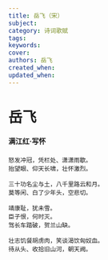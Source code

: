 ```yaml
---
title: 岳飞（宋）
subject: 
category: 诗词歌赋
tags: 
keywords: 
cover: 
authors: 岳飞
created_when: 
updated_when: 
---
```


# 岳飞

#### 满江红·写怀

```
怒发冲冠，凭栏处、潇潇雨歇。
抬望眼、仰天长啸，壮怀激烈。

三十功名尘与土，八千里路云和月。
莫等闲、白了少年头，空悲切。

靖康耻，犹未雪。
臣子恨，何时灭。
驾长车踏破，贺兰山缺。

壮志饥餐胡虏肉，笑谈渴饮匈奴血。
待从头、收拾旧山河，朝天阙。
```
